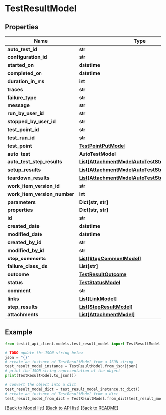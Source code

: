 # TestResultModel


## Properties

Name | Type | Description | Notes
------------ | ------------- | ------------- | -------------
**auto_test_id** | **str** |  | [optional] 
**configuration_id** | **str** |  | 
**started_on** | **datetime** |  | [optional] 
**completed_on** | **datetime** |  | [optional] 
**duration_in_ms** | **int** |  | [optional] 
**traces** | **str** |  | [optional] 
**failure_type** | **str** |  | [optional] 
**message** | **str** |  | [optional] 
**run_by_user_id** | **str** |  | [optional] 
**stopped_by_user_id** | **str** |  | [optional] 
**test_point_id** | **str** |  | 
**test_run_id** | **str** |  | 
**test_point** | [**TestPointPutModel**](TestPointPutModel.md) |  | [optional] 
**auto_test** | [**AutoTestModel**](AutoTestModel.md) |  | [optional] 
**auto_test_step_results** | [**List[AttachmentModelAutoTestStepResultsModel]**](AttachmentModelAutoTestStepResultsModel.md) |  | [optional] 
**setup_results** | [**List[AttachmentModelAutoTestStepResultsModel]**](AttachmentModelAutoTestStepResultsModel.md) |  | [optional] 
**teardown_results** | [**List[AttachmentModelAutoTestStepResultsModel]**](AttachmentModelAutoTestStepResultsModel.md) |  | [optional] 
**work_item_version_id** | **str** |  | 
**work_item_version_number** | **int** |  | [optional] 
**parameters** | **Dict[str, str]** |  | [optional] 
**properties** | **Dict[str, str]** |  | [optional] 
**id** | **str** |  | 
**created_date** | **datetime** |  | 
**modified_date** | **datetime** |  | [optional] 
**created_by_id** | **str** |  | 
**modified_by_id** | **str** |  | [optional] 
**step_comments** | [**List[StepCommentModel]**](StepCommentModel.md) |  | [optional] 
**failure_class_ids** | **List[str]** |  | 
**outcome** | [**TestResultOutcome**](TestResultOutcome.md) |  | [optional] 
**status** | [**TestStatusModel**](TestStatusModel.md) |  | [optional] 
**comment** | **str** |  | [optional] 
**links** | [**List[LinkModel]**](LinkModel.md) |  | [optional] 
**step_results** | [**List[StepResultModel]**](StepResultModel.md) |  | [optional] 
**attachments** | [**List[AttachmentModel]**](AttachmentModel.md) |  | [optional] 

## Example

```python
from testit_api_client.models.test_result_model import TestResultModel

# TODO update the JSON string below
json = "{}"
# create an instance of TestResultModel from a JSON string
test_result_model_instance = TestResultModel.from_json(json)
# print the JSON string representation of the object
print(TestResultModel.to_json())

# convert the object into a dict
test_result_model_dict = test_result_model_instance.to_dict()
# create an instance of TestResultModel from a dict
test_result_model_from_dict = TestResultModel.from_dict(test_result_model_dict)
```
[[Back to Model list]](../README.md#documentation-for-models) [[Back to API list]](../README.md#documentation-for-api-endpoints) [[Back to README]](../README.md)


